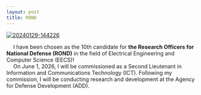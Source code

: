 ```yaml
---
layout: post
title: ROND
---
```


<a href="https://ibb.co/8sx6Xq1"><img src="https://i.ibb.co/fFN4Qfj/20240129-144226.jpg" alt="20240129-144226" border="0" /></a>

&emsp; I have been chosen as the 10th candidate for **the Research Officers for National Defense (ROND)** in the field of Electrical Engineering and Computer Science (EECS)!  
&emsp; On June 1, 2026, I will be commissioned as a Second Lieutenant in Information and Communications Technology (ICT). Following my commission, I will be conducting research and development at the Agency for Defense Development (ADD).
